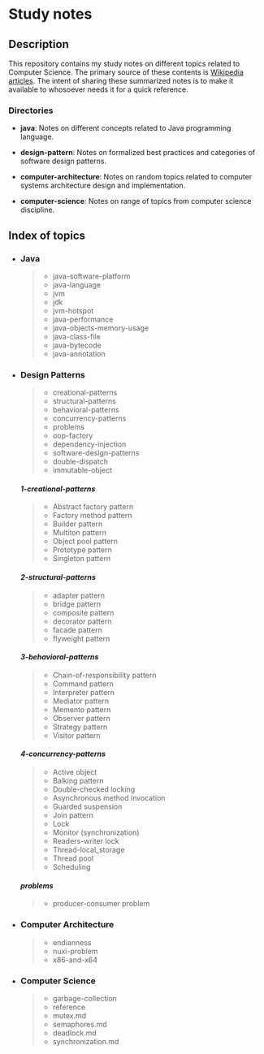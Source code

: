 Study notes
=========

Description
-----

This repository contains my study notes on different topics related to Computer Science. The primary source of these contents is [Wikipedia articles](https://en.wikipedia.org). The intent of sharing these summarized notes is to make it available to whosoever needs it for a quick reference.

### Directories

- **java**: Notes on different concepts related to Java programming language.

- **design-pattern**: Notes on formalized best practices and categories of software design patterns.

- **computer-architecture**: Notes on random topics related to computer systems architecture design and implementation.

- **computer-science**: Notes on range of topics from computer science discipline.


Index of topics
-----

- ### **Java**
	> * java-software-platform
	> * java-language
	> * jvm
	> * jdk
	> * jvm-hotspot
	> * java-performance
	> * java-objects-memory-usage
	> * java-class-file
	> * java-bytecode
	> * java-annotation


- ### **Design Patterns**
	> * creational-patterns
	> * structural-patterns
	> * behavioral-patterns
	> * concurrency-patterns
	> * problems
	> * oop-factory
	> * dependency-injection
	> * software-design-patterns
	> * double-dispatch
	> * immutable-object
	
	#### *1-creational-patterns*
	> * Abstract factory pattern
	> * Factory method pattern
	> * Builder pattern
	> * Multiton pattern
	> * Object pool pattern
	> * Prototype pattern
	> * Singleton pattern
	
	#### *2-structural-patterns*
	> * adapter pattern
	> * bridge pattern
	> * composite pattern
	> * decorator pattern
	> * facade pattern
	> * flyweight pattern
	
	#### *3-behavioral-patterns*
	> *  Chain-of-responsibility pattern
	> *  Command pattern
	> *  Interpreter pattern
	> *  Mediator pattern
	> *  Memento pattern
	> *  Observer pattern
	> *  Strategy pattern
	> *  Visitor pattern
	
	#### *4-concurrency-patterns*
	> * Active object
	> * Balking pattern
	> * Double-checked locking
	> * Asynchronous method invocation
	> * Guarded suspension
	> * Join pattern
	> * Lock
	> * Monitor (synchronization)
	> * Readers-writer lock
	> * Thread-local_storage
	> * Thread pool
	> * Scheduling
	
	#### *problems*
	> * producer-consumer problem


- ### **Computer Architecture**
	> * endianness
	> * nuxi-problem
	> * x86-and-x64


- ### **Computer Science**
	> * garbage-collection
	> * reference
	> * mutex.md
	> * semaphores.md
	> * deadlock.md
	> * synchronization.md
	
